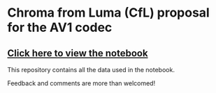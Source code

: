 # Chroma from Luma (CfL) proposal for the AV1 codec

## [Click here to view the notebook](https://nbviewer.jupyter.org/github/barrbrain/AV1-CfL-Proposal/blob/master/Chroma%20from%20Luma%20signalling.ipynb)

This repository contains all the data used in the notebook.

Feedback and comments are more than welcomed!
